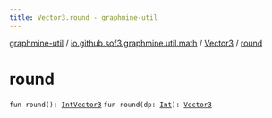 ```yaml
---
title: Vector3.round - graphmine-util
---
```


[graphmine-util](../../index.html) / [io.github.sof3.graphmine.util.math](../index.html) / [Vector3](index.html) / [round](./round.html)

# round

`fun round(): `[`IntVector3`](../-int-vector3/index.html)
`fun round(dp: `[`Int`](https://kotlinlang.org/api/latest/jvm/stdlib/kotlin/-int/index.html)`): `[`Vector3`](index.html)